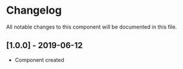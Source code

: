 # Changelog
All notable changes to this component will be documented in this file.

## [1.0.0] - 2019-06-12
- Component created
